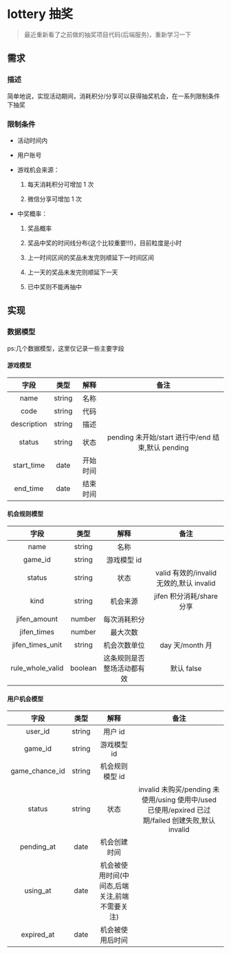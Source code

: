 # lottery 抽奖

> 最近重新看了之前做的抽奖项目代码(后端服务)，重新学习一下

## 需求

### 描述

简单地说，实现活动期间，消耗积分/分享可以获得抽奖机会，在一系列限制条件下抽奖

### 限制条件

- 活动时间内

- 用户账号

- 游戏机会来源：

  1. 每天消耗积分可增加 1 次

  1. 微信分享可增加 1 次

- 中奖概率：

  1. 奖品概率

  1. 奖品中奖的时间线分布(这个比较重要!!!)，目前粒度是小时

  1. 上一时间区间的奖品未发完则顺延下一时间区间

  1. 上一天的奖品未发完则顺延下一天

  1. 已中奖则不能再抽中

## 实现

### 数据模型

ps:几个数据模型，这里仅记录一些主要字段

#### 游戏模型

|    字段     |  类型  |   解释   |                       备注                        |
| :---------: | :----: | :------: | :-----------------------------------------------: |
|    name     | string |   名称   |                                                   |
|    code     | string |   代码   |                                                   |
| description | string |   描述   |                                                   |
|   status    | string |   状态   | pending 未开始/start 进行中/end 结束,默认 pending |
| start_time  |  date  | 开始时间 |                                                   |
|  end_time   |  date  | 结束时间 |                                                   |

#### 机会规则模型

|       字段       |  类型   |            解释            |                   备注                   |
| :--------------: | :-----: | :------------------------: | :--------------------------------------: |
|       name       | string  |            名称            |                                          |
|     game_id      | string  |        游戏模型 id         |                                          |
|      status      | string  |            状态            | valid 有效的/invalid 无效的,默认 invalid |
|       kind       | string  |          机会来源          |        jifen 积分消耗/share 分享         |
|   jifen_amount   | number  |        每次消耗积分        |                                          |
|   jifen_times    | number  |          最大次数          |                                          |
| jifen_times_unit | string  |        机会次数单位        |             day 天/month 月              |
| rule_whole_valid | boolean | 这条规则是否整场活动都有效 |                默认 false                |

#### 用户机会模型

|      字段      |  类型  |                      解释                      |                                                备注                                                |
| :------------: | :----: | :--------------------------------------------: | :------------------------------------------------------------------------------------------------: |
|    user_id     | string |                    用户 id                     |                                                                                                    |
|    game_id     | string |                  游戏模型 id                   |                                                                                                    |
| game_chance_id | string |                机会规则模型 id                 |                                                                                                    |
|     status     | string |                      状态                      | invalid 未购买/pending 未使用/using 使用中/used 已使用/epxired 已过期/failed 创建失败,默认 invalid |
|   pending_at   |  date  |                  机会创建时间                  |                                                                                                    |
|    using_at    |  date  | 机会被使用时间(中间态,后端关注,前端不需要关注) |                                                                                                    |
|   expired_at   |  date  |                机会被使用后时间                |                                                                                                    |
